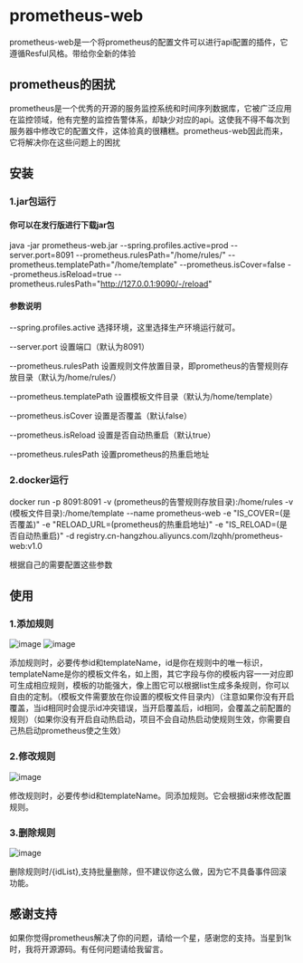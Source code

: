 # prometheus-web
prometheus-web是一个将prometheus的配置文件可以进行api配置的插件，它遵循Resful风格。带给你全新的体验
## prometheus的困扰
prometheus是一个优秀的开源的服务监控系统和时间序列数据库，它被广泛应用在监控领域，他有完整的监控告警体系，却缺少对应的api。这使我不得不每次到服务器中修改它的配置文件，这体验真的很糟糕。prometheus-web因此而来，它将解决你在这些问题上的困扰
## 安装
### 1.jar包运行
#### 你可以在发行版进行下载jar包

java -jar prometheus-web.jar --spring.profiles.active=prod --server.port=8091 --prometheus.rulesPath="/home/rules/" --prometheus.templatePath="/home/template" --prometheus.isCover=false --prometheus.isReload=true --prometheus.rulesPath="http://127.0.0.1:9090/-/reload"

#### 参数说明

--spring.profiles.active 选择环境，这里选择生产环境运行就可。

--server.port 设置端口（默认为8091）

--prometheus.rulesPath 设置规则文件放置目录，即prometheus的告警规则存放目录（默认为/home/rules/）

--prometheus.templatePath 设置模板文件目录（默认为/home/template）

--prometheus.isCover 设置是否覆盖（默认false）

--prometheus.isReload 设置是否自动热重启（默认true）

--prometheus.rulesPath 设置prometheus的热重启地址

### 2.docker运行
docker run -p 8091:8091 -v (prometheus的告警规则存放目录):/home/rules -v (模板文件目录):/home/template --name prometheus-web -e "IS_COVER=(是否覆盖)" -e "RELOAD_URL=(prometheus的热重启地址)"  -e "IS_RELOAD=(是否自动热重启)" -d registry.cn-hangzhou.aliyuncs.com/lzqhh/prometheus-web:v1.0

根据自己的需要配置这些参数

## 使用
### 1.添加规则

![image](https://user-images.githubusercontent.com/48502494/112595173-ff796c00-8e44-11eb-84b6-531d91c2a1bf.png)
![image](https://user-images.githubusercontent.com/48502494/112595353-45cecb00-8e45-11eb-8e16-12efddcbb800.png)

添加规则时，必要传参id和templateName，id是你在规则中的唯一标识，templateName是你的模板文件名，如上图，其它字段与你的模板内容一一对应即可生成相应规则，模板的功能强大，像上图它可以根据list生成多条规则，你可以自由的定制。（模板文件需要放在你设置的模板文件目录内）（注意如果你没有开启覆盖，当id相同时会提示id冲突错误，当开启覆盖后，id相同，会覆盖之前配置的规则）（如果你没有开启自动热启动，项目不会自动热启动使规则生效，你需要自己热启动prometheus使之生效）

### 2.修改规则

![image](https://user-images.githubusercontent.com/48502494/112596323-9e529800-8e46-11eb-8f86-93b561ced6dd.png)

修改规则时，必要传参id和templateName。同添加规则。它会根据id来修改配置规则。

### 3.删除规则

![image](https://user-images.githubusercontent.com/48502494/112596739-2cc71980-8e47-11eb-8342-523f6a1205e0.png)

删除规则时/{idList},支持批量删除，但不建议你这么做，因为它不具备事件回滚功能。

## 感谢支持
如果你觉得prometheus解决了你的问题，请给一个星，感谢您的支持。当星到1k时，我将开源源码。有任何问题请给我留言。
